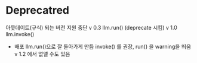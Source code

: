 # Deprecatred

아웃데이트(구식) 되는 버전
지원 중단
v 0.3  llm.run() (deprecate 시킴)
v 1.0  llm.invoke()

- 배포
llm.run()으로 잘 돌아가게 만듬
invoke() 를 권장, run() 을 warning을 띄움
v 1.2 에서 없앨 수도 있음

